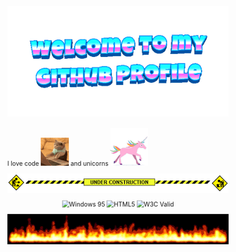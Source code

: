 <h1 align="center">
  <img src="welcome-header.gif" alt="Welcome to My GitHub Profile" width="600">
</h1>

I love code ![Cat Typing](cat-typing.gif) and unicorns ![Unicorn](unicorn.gif)

![Under Construction](under-construction.gif)

<p align="center">
  <img src="https://img.shields.io/badge/Windows-95-blue.svg" alt="Windows 95">
  <img src="https://img.shields.io/badge/HTML-5-orange.svg" alt="HTML5">
  <img src="https://img.shields.io/badge/W3C-Valid-green.svg" alt="W3C Valid">
</p>

![Flames](flames.gif)
